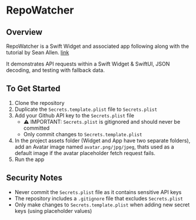 # RepoWatcher

## Overview

RepoWatcher is a Swift Widget and associated app following along with the tutorial by Sean Allen. [link](https://seanallen.teachable.com/p/widgets)

It demonstrates API requests within a Swift Widget & SwiftUI, JSON decoding, and testing with fallback data.

## To Get Started

1. Clone the repository
2. Duplicate the `Secrets.template.plist` file to `Secrets.plist`
3. Add your Github API key to the `Secrets.plist` file
    - ⚠️ IMPORTANT: `Secrets.plist` is gitignored and should never be committed
    - Only commit changes to `Secrets.template.plist`
4. In the project assets folder (Widget and App have two separate folders), add an Avatar image named `avatar.png/jpg/jpeg`, thats used as a default image if the avatar placeholder fetch request fails.
5. Run the app

## Security Notes

-   Never commit the `Secrets.plist` file as it contains sensitive API keys
-   The repository includes a `.gitignore` file that excludes `Secrets.plist`
-   Only make changes to `Secrets.template.plist` when adding new secret keys (using placeholder values)
